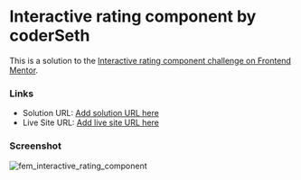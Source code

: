 # Interactive rating component by coderSeth

This is a solution to the [Interactive rating component challenge on Frontend Mentor](https://www.frontendmentor.io/challenges/interactive-rating-component-koxpeBUmI).

### Links

- Solution URL: [Add solution URL here](https://your-solution-url.com)
- Live Site URL: [Add live site URL here](https://your-live-site-url.com)

### Screenshot

![fem_interactive_rating_component](https://github.com/coderSeth13/FEM_INTERACTIVE_RATING_COMPONENT/assets/145410639/c34fc141-b47d-4c60-8ff5-3a079d1228fb)
